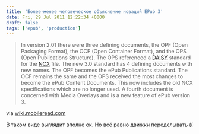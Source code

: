```yaml
---
title: 'Более-менее человеческое объяснение новаций EPub 3'
date: Fri, 29 Jul 2011 12:22:34 +0000
draft: false
tags: ['epub', 'production']
---
```


> In version 2.01 there were three defining documents, the OPF (Open Packaging Format), the OCF (Open Container Format), and the OPS (Open Publications Structure). The OPS referenced a [DAISY](http://wiki.mobileread.com/wiki/DAISY "DAISY") standard for the [NCX](http://wiki.mobileread.com/wiki/NCX "NCX") file. The new 3.0 standard has 4 defining documents with new names. The OPF becomes the ePub Publications standard. The OCF remains the same and the OPS received the most changes to become the ePub Content Documents. This now includes the old NCX specifications which are no longer used. A fourth document is concerned with Media Overlays and is a new feature of ePub version 3.

via [wiki.mobileread.com](http://wiki.mobileread.com/wiki/EPub_3)

В таком виде выглядит вполне ок. Но всё равно движки переделывать ((